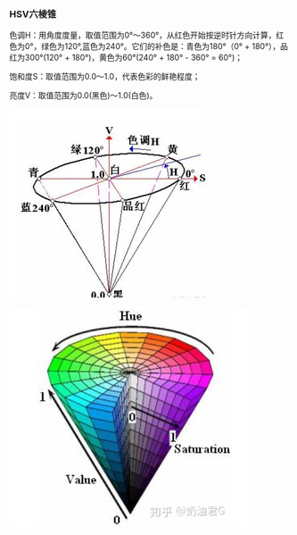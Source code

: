 ### **HSV六棱锥**

色调H：用角度度量，取值范围为0°～360°，从红色开始按逆时针方向计算，红色为0°，绿色为120°,蓝色为240°。它们的补色是：青色为180°（0° + 180°），品红为300°(120° + 180°)，黄色为60°(240° + 180° - 360° = 60°)；

饱和度S：取值范围为0.0～1.0，代表色彩的鲜艳程度；

亮度V：取值范围为0.0(黑色)～1.0(白色)。

![image-20230919065639476](./imgs/image-20230919065639476.png)

![image-20230919065950934](./imgs/image-20230919065950934.png)